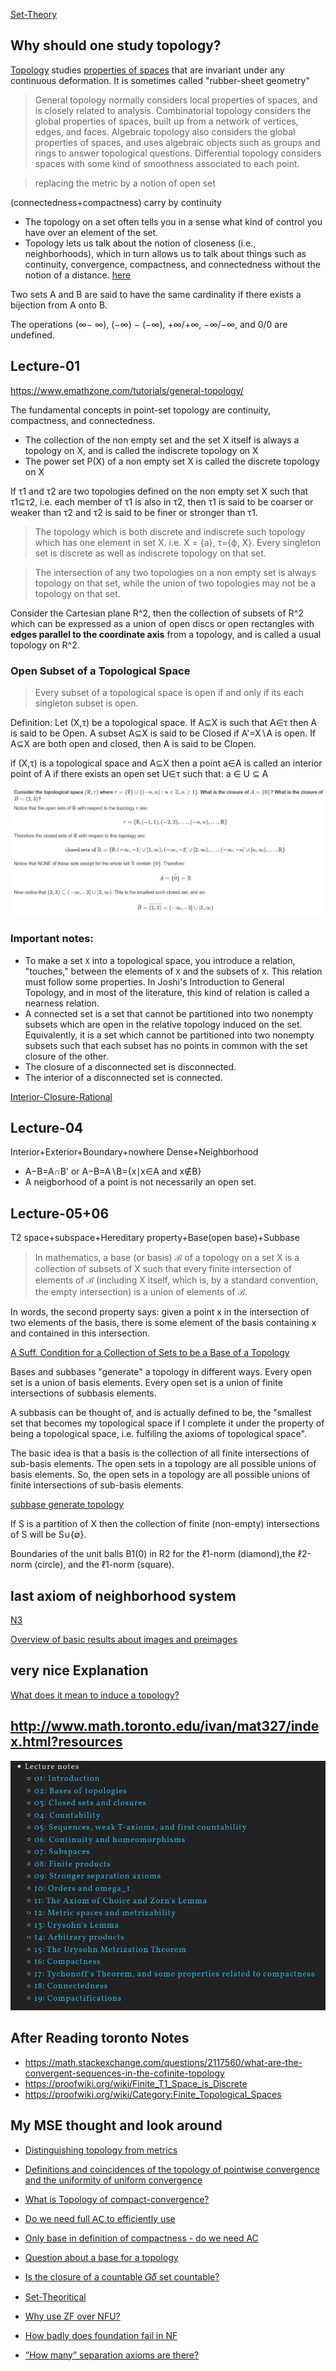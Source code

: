 [Set-Theory](https://www.britannica.com/science/set-theory/Axiomatic-set-theory)

## Why should one study topology?

[Topology](https://www.britannica.com/science/topology) studies [properties of spaces](https://uwaterloo.ca/pure-mathematics/about-pure-math/what-is-pure-math/what-is-topology) that are invariant under any continuous deformation. It is sometimes called "rubber-sheet geometry"

> General topology normally considers local properties of spaces, and is closely related to analysis. Combinatorial topology considers the global properties of spaces, built up from a network of vertices, edges, and faces. Algebraic topology also considers the global properties of spaces, and uses algebraic objects such as groups and rings to answer topological questions. Differential topology considers spaces with some kind of smoothness associated to each point.

> replacing the metric by a notion of open set

(connectedness+compactness) carry by continuity

- The topology on a set often tells you in a sense what kind of control you have over an element of the set.
- Topology lets us talk about the notion of closeness (i.e., neighborhoods), which in turn allows us to talk about things such as continuity, convergence, compactness, and connectedness without the notion of a distance. [here](https://www.quora.com/Why-is-topology-important)

Two sets A and B are said to have the same cardinality if there exists a bijection
from A onto B.

The operations (∞− ∞), (−∞) − (−∞), +∞/+∞, −∞/−∞, and 0/0 are undefined.

## Lecture-01

https://www.emathzone.com/tutorials/general-topology/

The fundamental concepts in point-set topology are continuity, compactness, and connectedness.

- The collection of the non empty set and the set X itself is always a topology on X, and is called the indiscrete topology on X
- The power set P(X) of a non empty set X is called the discrete topology on X

If τ1 and τ2 are two topologies defined on the non empty set X such that τ1⊆τ2, i.e. each member of τ1 is also in τ2,
then τ1 is said to be coarser or weaker than τ2 and τ2 is said to be finer or stronger than τ1.

> The topology which is both discrete and indiscrete such topology which has one element in set X. i.e. X = {a}, τ={ϕ, X}.
> Every singleton set is discrete as well as indiscrete topology on that set.

> The intersection of any two topologies on a non empty set is always topology on that set, while the union of two topologies may not be a topology on that set.

Consider the Cartesian plane R^2, then the collection of subsets of R^2 which can be expressed as a union of open discs or open rectangles with **edges parallel to
the coordinate axis** from a topology, and is called a usual topology on R^2.

### Open Subset of a Topological Space

> Every subset of a topological space is open if and only if its each singleton subset is open.

Definition: Let (X,τ) be a topological space. If A⊆X is such that A∈τ then A is said to be Open. A subset A⊆X is said to be Closed if A'=X∖A is open. If A⊆X are both open and closed, then A is said to be Clopen.

if (X,τ) is a topological space and A⊆X then a point a∈A is called an interior point of A if there exists an open set U∈τ such that: a ∈ U ⊆ A

![](../images/topology/topology-closure.PNG)

### Important notes:

- To make a set `X` into a topological space, you introduce a relation, "touches," between the elements of `X` and the subsets of `X`. This relation must follow some properties. In Joshi's Introduction to General Topology, and in most of the literature, this kind of relation is called a nearness relation.
- A connected set is a set that cannot be partitioned into two nonempty subsets which are open in the relative topology induced on the set. Equivalently, it is a set which cannot be partitioned into two nonempty subsets such that each subset has no points in common with the set closure of the other.
- The closure of a disconnected set is disconnected.
- The interior of a disconnected set is connected.

[Interior-Closure-Rational](https://math.stackexchange.com/questions/2974303/interior-and-closure-of-mathbbq-cap-0-1)

## Lecture-04

Interior+Exterior+Boundary+nowhere Dense+Neighborhood

- A−B=A∩B' or A−B=A∖B={x∣x∈A and x∉B}
- A neigborhood of a point is not necessarily an open set.

## Lecture-05+06

T2 space+subspace+Hereditary property+Base(open base)+Subbase

> In mathematics, a base (or basis) ℬ of a topology on a set X is a collection of subsets of X such that every finite intersection of elements of ℬ (including X itself, which is, by a standard convention, the empty intersection) is a union of elements of ℬ.

In words, the second property says: given a point x in the intersection of two elements of the
basis, there is some element of the basis containing x and contained in this intersection.

[A Suff. Condition for a Collection of Sets to be a Base of a Topology](http://mathonline.wikidot.com/a-sufficient-condition-for-a-collection-of-sets-to-be-a-base)

Bases and subbases "generate" a topology in different ways. Every open set is a union of basis elements. Every open set is a union of finite intersections of subbasis elements.

A subbasis can be thought of, and is actually defined to be, the "smallest set that becomes my topological space if I complete it under the property of being a topological space, i.e. fulfiling the axioms of topological space".

The basic idea is that a basis is the collection of all finite intersections of sub-basis elements. The open sets in a topology are all possible unions of basis elements. So, the open sets in a topology are all possible unions of finite intersections of sub-basis elements.

[subbase generate topology](https://math.stackexchange.com/questions/322261/if-a-collection-of-sets-is-a-subbase-for-a-topology-tau-0-and-a-base-for-a-to/322272#322272)

If S is a partition of X then the collection of finite (non-empty) intersections of S will be S∪{∅}.

Boundaries of the unit balls B1(0) in R2 for the ℓ1-norm (diamond),the ℓ2-norm (circle), and the ℓ1-norm (square).

## last axiom of neighborhood system

[N3](https://math.stackexchange.com/a/2369687/736159)

[Overview of basic results about images and preimages](https://math.stackexchange.com/questions/359693/overview-of-basic-results-about-images-and-preimages)

## very nice Explanation

[What does it mean to induce a topology?](https://math.stackexchange.com/questions/523198/what-does-it-mean-to-induce-a-topology)

## http://www.math.toronto.edu/ivan/mat327/index.html?resources

![](./images/toronto.png)

## After Reading toronto Notes

- https://math.stackexchange.com/questions/2117560/what-are-the-convergent-sequences-in-the-cofinite-topology
- https://proofwiki.org/wiki/Finite_T1_Space_is_Discrete
- https://proofwiki.org/wiki/Category:Finite_Topological_Spaces

## My MSE thought and look around

- [Distinguishing topology from metrics](https://math.stackexchange.com/questions/4118869/distinguishing-topology-from-metrics/4118884#4118884)

- [Definitions and coincidences of the topology of pointwise convergence and the uniformity of uniform convergence](https://math.stackexchange.com/questions/312589/definitions-and-coincidences-of-the-topology-of-pointwise-convergence-and-the-un?rq=1)

- [What is Topology of compact-convergence?](https://math.stackexchange.com/questions/560978/what-is-topology-of-compact-convergence?rq=1)

- [Do we need full 𝖠𝖢 to efficiently use](https://math.stackexchange.com/questions/3809588/do-we-need-full-mathsfac-to-efficiently-use-subbases)

- [Only base in definition of compactness - do we need AC](https://math.stackexchange.com/questions/3440622/only-base-in-definition-of-compactness-do-we-need-ac?rq=1)

- [Question about a base for a topology](https://math.stackexchange.com/questions/472604/question-about-a-base-for-a-topology?rq=1)

- [Is the closure of a countable 𝐺𝛿
  set countable?](https://math.stackexchange.com/questions/1919450/is-the-closure-of-a-countable-g-delta-set-countable)

- [Set-Theoritical](https://www.math.uni-hamburg.de/home/khomskii/ALST/slides.pdf)

- [Why use ZF over NFU?](https://math.stackexchange.com/questions/193198/why-use-zf-over-nfu)

- [How badly does foundation fail in NF](https://math.stackexchange.com/questions/3017635/how-badly-does-foundation-fail-in-nfetc)

- [“How many” separation axioms are there?](https://math.stackexchange.com/questions/4102348/how-many-separation-axioms-are-there?rq=1)
